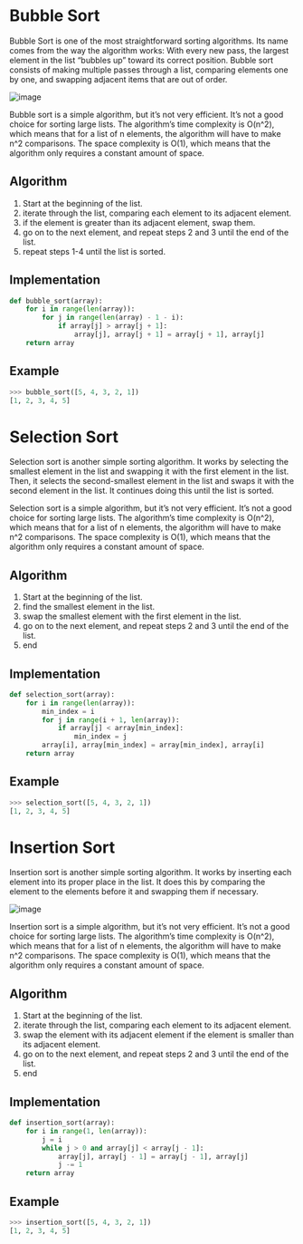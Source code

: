 # Bubble Sort
Bubble Sort is one of the most straightforward sorting algorithms. Its name comes from the way the algorithm works: With every new pass, the largest element in the list “bubbles up” toward its correct position.
Bubble sort consists of making multiple passes through a list, comparing elements one by one, and swapping adjacent items that are out of order.

![image](https://files.realpython.com/media/python-sorting-algorithms-bubble-sort.216ab9a52018.png)

Bubble sort is a simple algorithm, but it’s not very efficient. It’s not a good choice for sorting large lists. The algorithm’s time complexity is O(n^2), which means that for a list of n elements, the algorithm will have to make n^2 comparisons. The space complexity is O(1), which means that the algorithm only requires a constant amount of space.

## Algorithm
1. Start at the beginning of the list.
2. iterate through the list, comparing each element to its adjacent element.
3. if the element is greater than its adjacent element, swap them.
4. go on to the next element, and repeat steps 2 and 3 until the end of the list.
5. repeat steps 1-4 until the list is sorted.
   
## Implementation
```python
def bubble_sort(array):
    for i in range(len(array)):
        for j in range(len(array) - 1 - i):
            if array[j] > array[j + 1]:
                array[j], array[j + 1] = array[j + 1], array[j]
    return array
```

## Example
```python
>>> bubble_sort([5, 4, 3, 2, 1])
[1, 2, 3, 4, 5]
```

# Selection Sort
Selection sort is another simple sorting algorithm. It works by selecting the smallest element in the list and swapping it with the first element in the list. Then, it selects the second-smallest element in the list and swaps it with the second element in the list. It continues doing this until the list is sorted.


Selection sort is a simple algorithm, but it’s not very efficient. It’s not a good choice for sorting large lists. The algorithm’s time complexity is O(n^2), which means that for a list of n elements, the algorithm will have to make n^2 comparisons. The space complexity is O(1), which means that the algorithm only requires a constant amount of space.

## Algorithm
1. Start at the beginning of the list.
2. find the smallest element in the list.
3. swap the smallest element with the first element in the list.
4. go on to the next element, and repeat steps 2 and 3 until the end of the list.
5. end
   
## Implementation
```python
def selection_sort(array):
    for i in range(len(array)):
        min_index = i
        for j in range(i + 1, len(array)):
            if array[j] < array[min_index]:
                min_index = j
        array[i], array[min_index] = array[min_index], array[i]
    return array
```

## Example
```python
>>> selection_sort([5, 4, 3, 2, 1])
[1, 2, 3, 4, 5]
```

# Insertion Sort
Insertion sort is another simple sorting algorithm. It works by inserting each element into its proper place in the list. It does this by comparing the element to the elements before it and swapping them if necessary.

![image](https://files.realpython.com/media/python-sorting-algorithms-insertion-sort.a102f819b3d7.png)

Insertion sort is a simple algorithm, but it’s not very efficient. It’s not a good choice for sorting large lists. The algorithm’s time complexity is O(n^2), which means that for a list of n elements, the algorithm will have to make n^2 comparisons. The space complexity is O(1), which means that the algorithm only requires a constant amount of space.

## Algorithm
1. Start at the beginning of the list.
2. iterate through the list, comparing each element to its adjacent element.
3. swap the element with its adjacent element if the element is smaller than its adjacent element.
4. go on to the next element, and repeat steps 2 and 3 until the end of the list.
5. end 
   
## Implementation
```python
def insertion_sort(array):
    for i in range(1, len(array)):
        j = i
        while j > 0 and array[j] < array[j - 1]:
            array[j], array[j - 1] = array[j - 1], array[j]
            j -= 1
    return array
```

## Example
```python
>>> insertion_sort([5, 4, 3, 2, 1])
[1, 2, 3, 4, 5]
```

